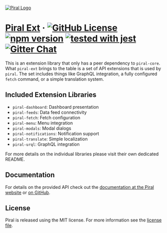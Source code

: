 [![Piral Logo](https://github.com/smapiot/piral/raw/master/docs/assets/logo.png)](https://piral.io)

# [Piral Ext](https://piral.io) &middot; [![GitHub License](https://img.shields.io/badge/license-MIT-blue.svg)](https://github.com/smapiot/piral/blob/master/LICENSE) [![npm version](https://img.shields.io/npm/v/piral-ext.svg?style=flat)](https://www.npmjs.com/package/piral-ext) [![tested with jest](https://img.shields.io/badge/tested_with-jest-99424f.svg)](https://jestjs.io) [![Gitter Chat](https://badges.gitter.im/gitterHQ/gitter.png)](https://gitter.im/piral-io/community)

This is an extension library that only has a peer dependency to `piral-core`. What `piral-ext` brings to the table is a set of API extensions that is used by `piral`. The set includes things like GraphQL integration, a fully configured `fetch` command, or a simple translation system.

## Included Extension Libraries

- `piral-dashboard`: Dashboard presentation
- `piral-feeds`: Data feed connectivity
- `piral-fetch`: Fetch configuration
- `piral-menu`: Menu integration
- `piral-modals`: Modal dialogs
- `piral-notifications`: Notification support
- `piral-translate`: Simple localization
- `piral-urql`: GraphQL integration

For more details on the individual libraries please visit their own dedicated README.

## Documentation

For details on the provided API check out the [documentation at the Piral website](https://docs.piral.io) or [on GitHub](https://github.com/smapiot/piral/tree/master/docs).

## License

Piral is released using the MIT license. For more information see the [license file](./LICENSE).
